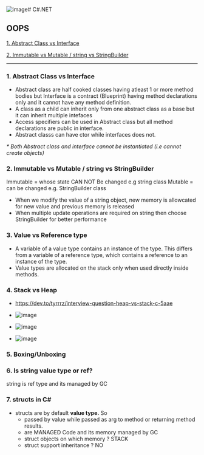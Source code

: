 ![image](https://github.com/user-attachments/assets/55d94649-1655-42c1-9de5-e4cf0cc17e00)# C#.NET

## OOPS

[1. Abstract Class vs Interface](#1.-abstract-class-vs-interface)

[2. Immutable vs Mutable / string vs StringBuilder](#2.-immutable-vs-mutable-/-string-vs-StringBuilder)


---------------------------------------------------------------------------------------
### 1. Abstract Class vs Interface
* Abstract class are half cooked classes having atleast 1 or more method bodies but Interface is a contract (Blueprint) having method declarations only and it cannot have any method definition.
* A class as a child can inherit only from one abstract class as a base but it can inherit multiple intefaces
* Access specifiers can be used in Abstract class but all method declarations are public in interface.
* Abstract classs can have ctor while interfaces does not.
  
_* Both Abstract class and interface cannot be instantiated (i.e cannot create objects)_

### 2. Immutable vs Mutable / string vs StringBuilder

Immutable = whose state CAN NOT Be changed e.g string class
Mutable = can be changed e.g. StringBuilder class

* When we modify the value of a string object, new memory is allowcated for new value and previous memory is released
* When multiple update operations are required on string then choose StringBuilder for better performance

### 3. Value vs Reference type

* A variable of a value type contains an instance of the type. This differs from a variable of a reference type, which contains a reference to an instance of the type.
* Value types are allocated on the stack only when used directly inside methods.

### 4. Stack vs Heap

  *  https://dev.to/tyrrrz/interview-question-heap-vs-stack-c-5aae

  *  ![image](https://github.com/user-attachments/assets/8870310d-1b9e-41ee-a87f-110c4bda53bf)

  *  ![image](https://github.com/user-attachments/assets/6b448969-c6a4-4d38-9e04-d5cf79b64932)
  *  ![image](https://github.com/user-attachments/assets/e021b2ee-93e3-4c12-96f7-c0e7b71e2379)



### 5. Boxing/Unboxing

### 6. Is string value type or ref?

string is ref type and its managed by GC

### 7. structs in C#

* structs are by default **value type.** So
  * passed by value while passed as arg to method or returning method results.
  * are MANAGED Code and its memory managed by GC
  * struct objects on which memory ?  STACK
  * struct support inheritance ?   NO




